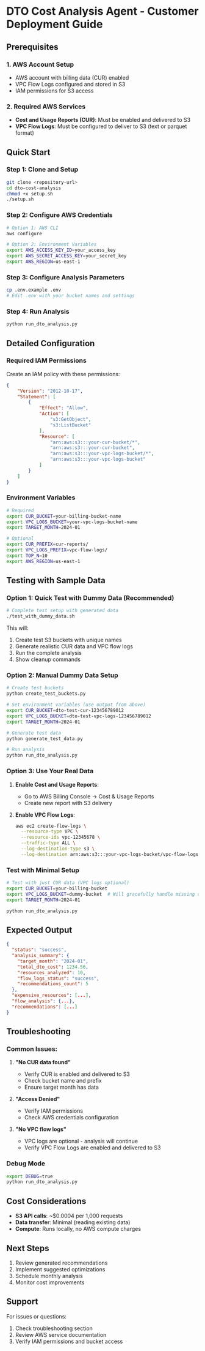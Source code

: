 # DTO Cost Analysis Agent - Customer Deployment Guide

## Prerequisites

### 1. AWS Account Setup
- AWS account with billing data (CUR) enabled
- VPC Flow Logs configured and stored in S3
- IAM permissions for S3 access

### 2. Required AWS Services
- **Cost and Usage Reports (CUR)**: Must be enabled and delivered to S3
- **VPC Flow Logs**: Must be configured to deliver to S3 (text or parquet format)

## Quick Start

### Step 1: Clone and Setup
```bash
git clone <repository-url>
cd dto-cost-analysis
chmod +x setup.sh
./setup.sh
```

### Step 2: Configure AWS Credentials
```bash
# Option 1: AWS CLI
aws configure

# Option 2: Environment Variables
export AWS_ACCESS_KEY_ID=your_access_key
export AWS_SECRET_ACCESS_KEY=your_secret_key
export AWS_REGION=us-east-1
```

### Step 3: Configure Analysis Parameters
```bash
cp .env.example .env
# Edit .env with your bucket names and settings
```

### Step 4: Run Analysis
```bash
python run_dto_analysis.py
```

## Detailed Configuration

### Required IAM Permissions
Create an IAM policy with these permissions:
```json
{
    "Version": "2012-10-17",
    "Statement": [
        {
            "Effect": "Allow",
            "Action": [
                "s3:GetObject",
                "s3:ListBucket"
            ],
            "Resource": [
                "arn:aws:s3:::your-cur-bucket/*",
                "arn:aws:s3:::your-cur-bucket",
                "arn:aws:s3:::your-vpc-logs-bucket/*",
                "arn:aws:s3:::your-vpc-logs-bucket"
            ]
        }
    ]
}
```

### Environment Variables
```bash
# Required
export CUR_BUCKET=your-billing-bucket-name
export VPC_LOGS_BUCKET=your-vpc-logs-bucket-name
export TARGET_MONTH=2024-01

# Optional
export CUR_PREFIX=cur-reports/
export VPC_LOGS_PREFIX=vpc-flow-logs/
export TOP_N=10
export AWS_REGION=us-east-1
```

## Testing with Sample Data

### Option 1: Quick Test with Dummy Data (Recommended)
```bash
# Complete test setup with generated data
./test_with_dummy_data.sh
```

This will:
1. Create test S3 buckets with unique names
2. Generate realistic CUR data and VPC flow logs
3. Run the complete analysis
4. Show cleanup commands

### Option 2: Manual Dummy Data Setup
```bash
# Create test buckets
python create_test_buckets.py

# Set environment variables (use output from above)
export CUR_BUCKET=dto-test-cur-123456789012
export VPC_LOGS_BUCKET=dto-test-vpc-logs-123456789012
export TARGET_MONTH=2024-01

# Generate test data
python generate_test_data.py

# Run analysis
python run_dto_analysis.py
```

### Option 3: Use Your Real Data

1. **Enable Cost and Usage Reports**:
   - Go to AWS Billing Console → Cost & Usage Reports
   - Create new report with S3 delivery

2. **Enable VPC Flow Logs**:
   ```bash
   aws ec2 create-flow-logs \
     --resource-type VPC \
     --resource-ids vpc-12345678 \
     --traffic-type ALL \
     --log-destination-type s3 \
     --log-destination arn:aws:s3:::your-vpc-logs-bucket/vpc-flow-logs/
   ```

### Test with Minimal Setup
```bash
# Test with just CUR data (VPC logs optional)
export CUR_BUCKET=your-billing-bucket
export VPC_LOGS_BUCKET=dummy-bucket  # Will gracefully handle missing data
export TARGET_MONTH=2024-01

python run_dto_analysis.py
```

## Expected Output

```json
{
  "status": "success",
  "analysis_summary": {
    "target_month": "2024-01",
    "total_dto_cost": 1234.56,
    "resources_analyzed": 10,
    "flow_logs_status": "success",
    "recommendations_count": 5
  },
  "expensive_resources": [...],
  "flow_analysis": {...},
  "recommendations": [...]
}
```

## Troubleshooting

### Common Issues:

1. **"No CUR data found"**
   - Verify CUR is enabled and delivered to S3
   - Check bucket name and prefix
   - Ensure target month has data

2. **"Access Denied"**
   - Verify IAM permissions
   - Check AWS credentials configuration

3. **"No VPC flow logs"**
   - VPC logs are optional - analysis will continue
   - Verify VPC Flow Logs are enabled and delivered to S3

### Debug Mode
```bash
export DEBUG=true
python run_dto_analysis.py
```

## Cost Considerations

- **S3 API calls**: ~$0.0004 per 1,000 requests
- **Data transfer**: Minimal (reading existing data)
- **Compute**: Runs locally, no AWS compute charges

## Next Steps

1. Review generated recommendations
2. Implement suggested optimizations
3. Schedule monthly analysis
4. Monitor cost improvements

## Support

For issues or questions:
1. Check troubleshooting section
2. Review AWS service documentation
3. Verify IAM permissions and bucket access